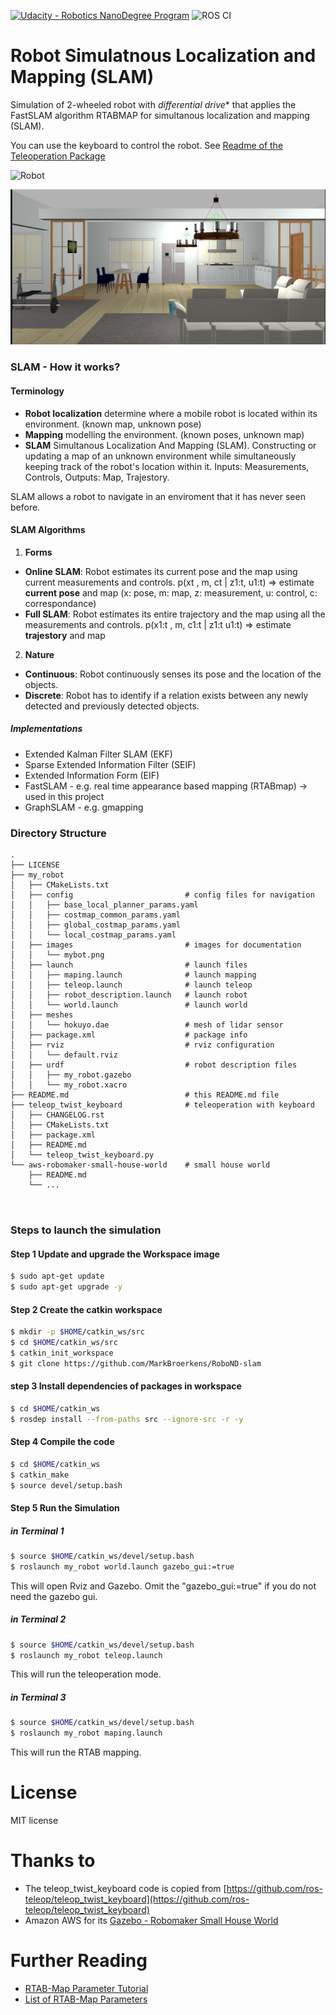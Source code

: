 [![Udacity - Robotics NanoDegree Program](https://s3-us-west-1.amazonaws.com/udacity-robotics/Extra+Images/RoboND_flag.png)](https://www.udacity.com/robotics) 
![ROS CI](https://github.com/MarkBroerkens/RoboND-slam/workflows/ROS%20CI/badge.svg)

# Robot Simulatnous Localization and Mapping (SLAM)
Simulation of 2-wheeled robot with *differential drive** that applies the FastSLAM algorithm RTABMAP for simultanous localization and mapping (SLAM).


You can use the keyboard to control the robot. See [Readme of the Teleoperation Package](https://github.com/MarkBroerkens/RoboND-slam/blob/main/teleop_twist_keyboard/README.md)


![Robot](https://github.com/MarkBroerkens/RoboND-slam/blob/main/my_robot/images/mybot.png)

![World](https://github.com/MarkBroerkens/RoboND-slam/blob/main/aws-robomaker-small-house-world/docs/images/gazebo_01.png)

### SLAM - How it works?
#### Terminology
* **Robot localization** determine where a mobile robot is located within its environment. (known map, unknown pose)
* **Mapping** modelling the environment. (known poses, unknown map)
* **SLAM** Simultanous Localization And Mapping (SLAM). Constructing or updating a map of an unknown environment while simultaneously keeping track of the robot's location within it. Inputs: Measurements, Controls, Outputs: Map, Trajestory.

SLAM allows a robot to navigate in an enviroment that it has never seen before.



#### SLAM Algorithms
1. **Forms**
 * **Online SLAM**: Robot estimates its current pose and the map using current measurements and controls.
    p(xt , m, ct | z1:t, u1:t) => estimate **current pose** and map (x: pose, m: map, z: measurement, u: control, c: correspondance)
 * **Full SLAM**: Robot estimates its entire trajectory and the map using all the measurements and controls.
    p(x1:t , m, c1:t | z1:t u1:t) => estimate **trajestory** and map 

2. **Nature**
 * **Continuous**: Robot continuously senses its pose and the location of the objects.
 * **Discrete**: Robot has to identify if a relation exists between any newly detected and previously detected objects.


##### Implementations
* Extended Kalman Filter SLAM (EKF)
* Sparse Extended Information Filter (SEIF)
* Extended Information Form (EIF)
* FastSLAM - e.g. real time appearance based mapping (RTABmap) -> used in this project
* GraphSLAM - e.g. gmapping



### Directory Structure
```
.
├── LICENSE
├── my_robot
│   ├── CMakeLists.txt
│   ├── config                         # config files for navigation
│   │   ├── base_local_planner_params.yaml
│   │   ├── costmap_common_params.yaml
│   │   ├── global_costmap_params.yaml
│   │   └── local_costmap_params.yaml
│   ├── images                         # images for documentation
│   │   └── mybot.png
│   ├── launch                         # launch files
│   │   ├── maping.launch              # launch mapping
│   │   ├── teleop.launch              # launch teleop
│   │   ├── robot_description.launch   # launch robot
│   │   └── world.launch               # launch world
│   ├── meshes                         
│   │   └── hokuyo.dae                 # mesh of lidar sensor
│   ├── package.xml                    # package info
│   ├── rviz                           # rviz configuration
│   │   └── default.rviz
│   ├── urdf                           # robot description files
│   │   ├── my_robot.gazebo
│   │   └── my_robot.xacro
├── README.md                          # this README.md file
├── teleop_twist_keyboard              # teleoperation with keyboard
│   ├── CHANGELOG.rst
│   ├── CMakeLists.txt
│   ├── package.xml
│   ├── README.md
│   └── teleop_twist_keyboard.py
└── aws-robomaker-small-house-world    # small house world
    ├── README.md
    └── ...

                                                                  

```


### Steps to launch the simulation

#### Step 1 Update and upgrade the Workspace image
```sh
$ sudo apt-get update
$ sudo apt-get upgrade -y
```

#### Step 2 Create the catkin workspace
```sh
$ mkdir -p $HOME/catkin_ws/src
$ cd $HOME/catkin_ws/src
$ catkin_init_workspace
$ git clone https://github.com/MarkBroerkens/RoboND-slam
```


#### step 3 Install dependencies of packages in workspace
```sh
$ cd $HOME/catkin_ws
$ rosdep install --from-paths src --ignore-src -r -y
```


#### Step 4 Compile the code
```sh
$ cd $HOME/catkin_ws
$ catkin_make
$ source devel/setup.bash
```


#### Step 5 Run the Simulation 
##### in Terminal 1
```sh
$ source $HOME/catkin_ws/devel/setup.bash
$ roslaunch my_robot world.launch gazebo_gui:=true

```
This will open Rviz and Gazebo. Omit the "gazebo_gui:=true" if you do not need the gazebo gui.

##### in Terminal 2
```sh
$ source $HOME/catkin_ws/devel/setup.bash
$ roslaunch my_robot teleop.launch

```
This will run the teleoperation mode.

##### in Terminal 3

```sh
$ source $HOME/catkin_ws/devel/setup.bash
$ roslaunch my_robot maping.launch
```
This will run the RTAB mapping.




# License
MIT license

# Thanks to
* The teleop_twist_keyboard code is copied from [https://github.com/ros-teleop/teleop_twist_keyboard](https://github.com/ros-teleop/teleop_twist_keyboard)
* Amazon AWS for its [Gazebo - Robomaker Small House World](https://github.com/aws-robotics/aws-robomaker-small-house-world)

# Further Reading
* [RTAB-Map Parameter Tutorial](http://wiki.ros.org/rtabmap_ros/Tutorials/Advanced%20Parameter%20Tuning)
* [List of RTAB-Map Parameters](https://github.com/introlab/rtabmap/blob/master/corelib/include/rtabmap/core/Parameters.h)
